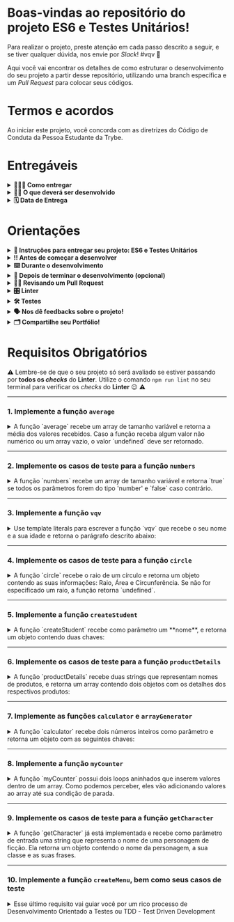 # Boas-vindas ao repositório do projeto ES6 e Testes Unitários!

Para realizar o projeto, preste atenção em cada passo descrito a seguir, e se tiver qualquer dúvida, nos envie por _Slack_! #vqv 🚀

Aqui você vai encontrar os detalhes de como estruturar o desenvolvimento do seu projeto a partir desse repositório, utilizando uma branch específica e um _Pull Request_ para colocar seus códigos.

# Termos e acordos

Ao iniciar este projeto, você concorda com as diretrizes do Código de Conduta da Pessoa Estudante da Trybe.

# Entregáveis

<details>
  <summary><strong>🤷🏽‍♀️ Como entregar</strong></summary><br />
  
  Para entregar o seu projeto você deverá criar um Pull Request neste repositório.

  Lembre-se de que você pode consultar o nosso conteúdo sobre
[Git & GitHub](https://app.betrybe.com/course/4d67f5b4-34a6-489f-a205-b6c7dc50fc16/) e nosso [Blog - Git & GitHub](https://blog.betrybe.com/tecnologia/git-e-github/) sempre que precisar!

</details>

<details>
  <summary><strong>👨‍💻 O que deverá ser desenvolvido</strong></summary><br />

  Você implementará várias funções na resolução dos requisitos propostos e/ou testes unitários para garantir que as implementações das funções estão corretas, de acordo com o que está sendo solicitado em cada enunciado.

  Nesse projeto, você será capaz de:

  - Escrever testes unitários utilizando o módulo Jest do NodeJS para verificar o correto funcionamento das funções;
  - Escrever funções de forma que elas atendam a testes já implementados;
  - Escrever testes e funções utilizando uma abordagem de desenvolvimento orientado a testes.

  ## Desenvolvimento

  - Nos testes unitários que não estão implementados, você verá o comando `fail('Teste vazio!')`, que existe propositalmente para fazer o teste falhar.

  **Esse trecho de código deve ser removido a partir do momento que você começar a escrever o teste unitário**

  Sem o `fail('Teste vazio!')` nos blocos que ainda não contém código de teste, o resultado seria um falso positivo, ou seja, a função testada passaria com sucesso mesmo sem de fato ter implementado o teste.

</details>

<details>
  <summary><strong>🗓 Data de Entrega</strong></summary><br />
  - Este projeto é individual;

  - Serão `2` dias de projeto;

  - Data de entrega do projeto: `08/03/2023 14:00`

</details>

# Orientações

<details>
  <summary><strong>📝 Instruções para entregar seu projeto: ES6 e Testes Unitários</strong></summary><br />

  Este repositório contém um template de uma aplicação NodeJS (observe a existência do arquivo package.json). Após clonar o projeto e instalar as dependências através do `npm install`, você não precisará realizar nenhuma configuração adicional. Todos os arquivos estritamente necessários para finalizar o projeto já estão criados, não sendo necessária a criação de outros arquivos. Você deverá completar as funções e testes unitários de forma a satisfazer os requisitos listados na seção **Requisitos do projeto**.

  As funções a serem implementadas estão dentro da pasta `src` e seus respectivos testes estão na pasta `tests`. O nome dos arquivos também segue uma ordem definida. Basicamente, os arquivos de teste possuem o nome do arquivo alvo (arquivo da funcionalidade) acrescido do nome `.spec.js`.

  Há um arquivo como `src/exemplo.js` que contém a implementação de uma função e um arquivo como `tests/exemplo.spec.js` com os testes unitários referentes à função presente no arquivo `src/exemplo.js`.

  Cada função possui um bloco de comentários em suas primeiras linhas explicando qual é o trabalho que a função deve realizar.

  **Você só deve alterar os arquivos indicados nos requisitos**, caso contrário a sua avaliação poderá ser comprometida.

  Para entregar o seu projeto você deve criar um _Pull Request_ neste repositório. Este _Pull Request_ deve conter a implementação dos arquivos solicitados na seção **Requisitos do projeto**.

  ⚠️ É importante que os seus arquivos permaneçam com os nomes fornecidos pelo projeto! Você pode adicionar outros arquivos somente se julgar necessário, mas lembre-se que novos arquivos não serão avaliados no projeto. Qualquer dúvida, procure a Pessoa Instrutora que acompanha a sua Tribo.

</details>

<details>
  <summary><strong>‼️ Antes de começar a desenvolver</strong></summary><br />

  1. Clone o repositório

  - `git clone git@github.com:tryber/sd-030-a-project-js-unit-tests.git`
  - Entre na pasta do repositório que você acabou de clonar:
    - `cd sd-030-a-project-js-unit-tests`

  2. Instale as dependências

  -  `npm install`

  3. Crie uma branch a partir da branch `master`
  - Verifique que você está na branch `master`
    - Exemplo: `git branch`
  - Se você não estiver na branch `master`, mude para a branch `master`
    - Exemplo: `git checkout master`
  - Agora crie uma branch para qual você vai submeter os `commits` do seu projeto
    - Você deve criar uma branch no seguinte formato: `nome-de-usuario-nome-do-projeto`
    - Exemplo: `git checkout -b joaozinho-js-unit-tests`

  4. Faça as alterações em qualquer uma das funções que pedem implementação. Por exemplo, a `average.js` em `src/`:

    ```javascript
    const average = () => {
      // adicione seu código aqui
    }

    module.exports = average
    ```

  5. Adicione as mudanças ao _stage_ do Git e faça um `commit`
  - Verifique que as mudanças ainda não estão no _stage_
    - Exemplo: `git status` (deve aparecer listado o arquivo _src/nomeDoArquivo.js_ em vermelho)
  - Adicione o arquivo alterado ao _stage_ do Git
      - Exemplo:
        - `git add .` (adicionando todas as mudanças - _que estavam em vermelho_ - ao stage do Git)
        - `git status` (deve aparecer listado o arquivo _src/nomeDoArquivo.js_ em verde)
  - Faça o `commit` inicial
      - Exemplo:
        - `git commit -m 'Inicia o projeto. VAMOS COM TUDO :rocket:'` (fazendo o primeiro commit)
        - `git status` (deve aparecer uma mensagem tipo: _nothing to commit_ )

  6. Adicione a sua branch com o novo `commit` ao repositório remoto
  - Usando o exemplo anterior: `git push -u origin joaozinho-js-unit-tests`

7. Crie um novo `Pull Request` _(PR)_
  - Vá até a página de _Pull Requests_ do [repositório no GitHub](https://github.com/tryber/sd-030-a-project-js-unit-tests/pulls)
  - Clique no botão verde _"New pull request"_
  - Clique na caixa de seleção _"Compare"_ e escolha a sua branch **com atenção**
  - Clique no botão verde _"Create pull request"_
  - Adicione uma descrição para o _Pull Request_ e clique no botão verde _"Create pull request"_
  - **Não se preocupe em preencher mais nada por enquanto!**
  - Volte até a [página de _Pull Requests_ do repositório](https://github.com/tryber/sd-030-a-project-js-unit-tests/pulls) e confira que o seu _Pull Request_ está criado.

</details>

<details>
  <summary><strong>⌨️ Durante o desenvolvimento</strong></summary><br />
  * ⚠️ **PULL REQUESTS COM ISSUES NO LINTER NÃO SERÃO AVALIADAS. ATENTE-SE PARA RESOLVÊ-LAS ANTES DE FINALIZAR O DESENVOLVIMENTO!** ⚠️

  - Faça `commits` das alterações que você fizer no código regularmente

  - Lembre-se de sempre atualizar o repositório remoto após um (ou alguns) `commits` 

  - Os comandos que você utilizará com mais frequência são:
  1. `git status` _(para verificar o que está em vermelho - fora do stage - e o que está em verde - em stage)_
  2. `git add` _(para adicionar arquivos ao stage do Git)_
  3. `git commit -m "Ação do commit` _(para criar um commit com os arquivos que estão no stage do Git)_
  4. `git push -u origin nome-da-branch` _(para enviar o commit para o repositório remoto na primeira vez que fizer o `push` de uma nova branch)_
  5. `git push` _(para enviar o commit para o repositório remoto após o passo anterior)_

</details>

<details>
  <summary><strong>🤝 Depois de terminar o desenvolvimento (opcional)</strong></summary><br />

  Para sinalizar que o seu projeto está pronto para o _"Code Review"_ de colegas, faça o seguinte:

  - Vá até a página **DO SEU** _Pull Request_, adicione a label de _"code-review"_ e marque colegas para revisão:

    - No menu à direita, clique no _link_ **"Labels"** e escolha a _label_ **code-review**;

    - No menu à direita, clique no _link_ **"Assignees"** e escolha **o seu nome de pessoa usuária**;

    - No menu à direita, clique no _link_ **"Reviewers"** e digite `students`, selecione o time `tryber/students-sd-030-a`.

  Caso tenha alguma dúvida, [aqui tem um video explicativo](https://vimeo.com/362189205).

  ⚠️ **Lembre-se de garantir que todas as _issues_ comentadas pelo Linter estão resolvidas!** ⚠️

</details>

<details>
  <summary><strong>🕵🏿 Revisando um Pull Request</strong></summary><br />

  Use o conteúdo sobre [Code Review](https://course.betrybe.com/real-life-engineer/code-review/) para te ajudar a revisar os _Pull Requests_.

</details>

<details>
  <summary><strong>🎛 Linter</strong></summary><br />

  Usaremos o [ESLint](https://eslint.org/) para fazer a análise estática do seu código.

  Este projeto já vem com as dependências relacionadas ao _linter_ configuradas nos arquivos `package.json`.

  Para poder rodar o `ESLint` em um projeto basta executar o comando `npm install` dentro do projeto e depois `npm run lint`. Se a análise do `ESLint` encontrar problemas no seu código, tais problemas serão mostrados no seu terminal. Se não houver problema no seu código, nada será impresso no seu terminal.

  Você pode também instalar o plugin do `ESLint` no `VSCode`. Para isso, basta fazer o download do [plugin `ESLint`](https://marketplace.visualstudio.com/items?itemName=dbaeumer.vscode-eslint) e instalá-lo.

</details>

<details>
  <summary><strong>🛠 Testes</strong></summary><br />

  Todos os requisitos do projeto serão testados **automaticamente** por meio do `Jest`.

  - Os comandos que você utilizará com mais frequência são:

    - `npm test` (executa todos os testes presentes na aplicação)
    - `npm test caminho/para/arquivo` (executa apenas os testes presentes no arquivo especificado)
     - Exemplo: `npm test tests/average.spec.js`

</details>

<details>
  <summary><strong>🗣 Nos dê feedbacks sobre o projeto!</strong></summary><br />

  Ao finalizar e submeter o projeto, não se esqueça de avaliar a sua experiência preenchendo o formulário. Leva menos de 3 minutos!

  VERIFIQUE COM CUIDADO SE O LINK SE REFERE AO PROJETO CORRETO!!!

  Link: [FORMULÁRIO DE AVALIAÇÃO DE PROJETO](https://be-trybe.typeform.com/to/ZTeR4IbH#cohort_hidden=CH30-A&template=betrybe/sd-030-a-project-js-unit-tests)

  ⚠️ **O avaliador automático não necessariamente avalia o seu projeto na ordem em que os requisitos aparecem no README, pois o objetivo dele é tornar ágil a avaliação. Portanto, ao perceber esse processo não se preocupe, ok?.**

</details>

<details>
  <summary><strong>🗂 Compartilhe seu Portfólio!</strong></summary><br />

  Você sabia que o LinkedIn é a principal rede social profissional? E que compartilhar o seu aprendizado por lá é muito importante para quem deseja construir uma carreira de sucesso?
  Compartilhe esse projeto no seu LinkedIn, marque o perfil da Trybe (@trybe) e mostre para a sua rede toda a sua evolução.

</details>

# Requisitos Obrigatórios

⚠️ Lembre-se de que o seu projeto só será avaliado se estiver passando por **todos os _checks_** do **Linter**. Utilize o comando `npm run lint` no seu terminal para verificar os _checks_ do **Linter** 😉 ⚠️

---

### 1. Implemente a função `average`

<details>
  <summary>A função `average` recebe um array de tamanho variável e retorna a média dos valores recebidos. Caso a função receba algum valor não numérico ou um array vazio, o valor `undefined` deve ser retornado.</summary><br/> 
  
  Todos os resultados devem ser arredondados para valores inteiros. Ex: 4,6 vira 5; 1,3 vira 1. O arquivo `average.spec.js` contém os testes para `average` já implementados. Implemente a função no arquivo `src/average.js` de forma que ela atenda aos testes propostos.

  **O que será testado:**

  - A função `average` deve retornar a média de seus valores ao receber um array de números;
  - A função `average` deve retornar `undefined` ao receber um array que contém valores não numéricos;
  - A função `average` deve retornar `undefined` ao receber um array vazio.

</details>

---

### 2. Implemente os casos de teste para a função `numbers`

<details>
  <summary>A função `numbers` recebe um array de tamanho variável e retorna `true` se todos os parâmetros forem do tipo 'number' e `false` caso contrário.</summary><br/> 
  
  Essa função já está implementada no arquivo `src/numbers.js`. Escreva pelo menos quatro testes para essa função para garantir que a implementação de `numbers` está correta.

  **O que será testado:**

  - A função `numbers` deve retornar `true` quando o array passado por parâmetro contém somente números.

</details>

---

### 3. Implemente a função `vqv`

<details>
  <summary>Use template literals para escrever a função `vqv` que recebe o seu nome e a sua idade e retorna o parágrafo descrito abaixo:</summary><br/>

  ```javascript
  `Oi, meu nome é Tunico!
  Tenho 30 anos,
  trabalho na Trybe e mando muito em programação!
  #VQV!`
  ```

  Caso a função `vqv` seja chamada sem nenhum parâmetro, o valor `undefined` deve ser retornado. O arquivo `vqv.spec.js` contém os testes para `vqv` já implementados. Implemente a função no arquivo `src/vqv.js` de forma que ela atenda aos testes propostos.

  **O que será testado**

  - `vqv` deve ser uma função;
  - A função `vqv` deve retornar dados do tipo string;
  - A função `vqv` deve retornar a frase esperada quando passados parâmetros de nome e idade;
  - A função `vqv` deve retornar `undefined` quando chamada sem parâmetro.

</details>

---

### 4. Implemente os casos de teste para a função `circle`

<details>

  <summary>A função `circle` recebe o raio de um círculo e retorna um objeto contendo as suas informações: Raio, Área e Circunferência. Se não for especificado um raio, a função retorna `undefined`.</summary></br>
  
  Essa função já está implementada no arquivo `src/circle.js`. Escreva pelo menos seis testes para essa função para garantir que a implementação de `circle` está correta.

  **O que será testado**

  - O teste da função `circle`, ao receber um raio, deve retornar um objeto com as informações corretas (Raio, Área e Circunferência).

</details>

---

### 5. Implemente a função `createStudent`

<details>
<summary>A função `createStudent` recebe como parâmetro um **nome**, e retorna um objeto contendo duas chaves:</summary></br>

  1. **name**, contendo o nome passado como parâmetro;
  2. **feedback**, contendo uma função que retorna a frase `"Eita pessoa boa!"` ao ser chamada.

  O arquivo `createStudent.spec.js` contém os testes para `createStudent` já implementados. Implemente a função no arquivo `src/createStudent.js` de forma que ela atenda aos testes propostos.

  **O que será testado**

  - A função `createStudent` deve retornar um objeto que contenha duas chaves: `name`, contendo o nome passado como parâmetro; e `feedback`, contendo uma função que retorna a frase `"Eita pessoa boa!"` ao ser chamada.

</details>

---

### 6. Implemente os casos de teste para a função `productDetails`

<details>
  <summary>A função `productDetails` recebe duas strings que representam nomes de produtos, e retorna um array contendo dois objetos com os detalhes dos respectivos produtos:</summary></br>

  ```javascript
  productDetails('Alcool gel', 'Máscara');
  ```

  **Retorna:**

  ```js
  [
    {
      name: 'Alcool gel'
      details: {
        productId: 'Alcool gel123'
      }
    },
    {
      name: 'Máscara'
      details: {
        productId: 'Máscara123'
      }
    }
  ]
  ```

  Essa função já está implementada no arquivo `src/productDetails.js`. Escreva pelo menos cinco testes para essa função no arquivo `tests/productDetails.js` para garantir que a implementação de `productDetails` está correta.

  **O que será testado**

  - O teste da função `productDetails`, ao receber duas strings, deve retornar um array de objetos e se cada objeto contém os dados necessários.

</details>

---

### 7. Implemente as funções `calculator` e `arrayGenerator`

<details>
  <summary>A função `calculator` recebe dois números inteiros como parâmetro e retorna um objeto com as seguintes chaves:</summary></br>
  - sum;
  - mult;
  - div;
  - sub.

  Para cada chave atribua como valor a operação correspondente à sua chave:
  - `sum:` retorna o resultado da soma dos dois números;
  - `mult:` retorna o resultado da multiplicação dos dois números;
  - `div:` retorna o resultado da divisão dos dois números;
  - `sub:` retorna o resultado da subtração dos dois números.

  Os resultados das divisões devem sempre ser arredondados para baixo.

  Parâmetros:
  - Dois números inteiros.

  Comportamento:
  ```javascript
  calculator(1, 2); // { sum: 3, mult: 2, div: 0, sub: -1 }
  ```

  Já a função `arrayGenerator` converte objetos em arrays, de chaves, valores ou ambos. Ela deve receber dois parâmetros:

  - o primeiro parâmetro deve ser uma string que indica o tipo de conversão;
  - o segundo parâmetro deve ser um objeto semelhante ao que é retornado pela função calculator que você acabou de desenvolver.

  Parâmetros:
  - Uma string que indica o tipo de conversão;
  - Um objeto no formato { sum: 3, mult: 2, div: 0, sub: -1 };

  Comportamento:
  ```javascript
  arrayGenerator('keys', { sum: 3, mult: 2, div: 1, sub: 0 }) // [ 'sum', 'mult', 'div', 'sub' ]
  arrayGenerator('values', { sum: 3, mult: 2, div: 1, sub: 0 }) // [ 3, 2, 1, 0 ]
  arrayGenerator('entries', { sum: 3, mult: 2, div: 1, sub: 0 }) // [ [ 'sum', 3 ], [ 'mult', 2 ], [ 'div', 1 ], [ 'sub', 0 ] ]
  ```
  O arquivo `objPlayground.spec.js` contém os testes para `calculator` e `arrayGenerator` já implementados. Implemente as funções no arquivo `src/objPlayground.js` de forma que ela atenda aos testes propostos.

  **O que será testado**

  - A função `calculator` deve retornar os valores esperados;
  - A função `arrayGenerator` deve retornar os valores esperados.

</details>

---

### 8. Implemente a função `myCounter`

<details>
  <summary>A função `myCounter` possui dois loops aninhados que inserem valores dentro de um array. Como podemos perceber, eles vão adicionando valores ao array até sua condição de parada.</summary></br>

   Corrija a função `myCounter`, sem eliminar nenhum dos loops de repetição, para que a função retorne o array correto. O arquivo `myCounter.spec.js` contém os testes para `myCounter` já implementados. Implemente a função no arquivo `src/myCounter.js` de forma que ela atenda aos testes propostos.

  **O que será testado**

  - A função `myCounter` deve retornar os dados esperados de acordo com o que está implementado no teste.

</details>

---

### 9. Implemente os casos de teste para a função `getCharacter`

<details>

  <summary>A função `getCharacter` já está implementada e recebe como parâmetro de entrada uma string que representa o nome de uma personagem de ficção. Ela retorna um objeto contendo o nome da personagem, a sua classe e as suas frases.</summary></br>

  Exemplo:

  ```javascript
  getCharacter('Arya');
  ```

  **Retorna:**

  ```javascript
  {
    name: 'Arya Stark',
    class: 'Rogue',
    phrases: ['Not today', 'A girl has no name.']
  }
  ```

  Essa função já está implementada no arquivo `src/getCharacter.js`. Escreva pelo menos seis testes para essa função no arquivo `tests/getCharacter.spec.js` para garantir que a implementação de `getCharacter` está correta.

  **O que será testado**

  - O teste da função `getCharacter` ao não receber nenhum parâmetro, deve retornar `undefined`.
  - O teste da função `getCharacter` ao receber uma string, deve retornar os dados esperados, de acordo com a tabela apresentada no arquivo de testes.
  - O teste da função `getCharacter` deve verificar se o parâmetro é _case insensitive_, ou seja, não faz diferença entre letras maiúsculas e minúsculas.

</details>

---

### 10. Implemente a função `createMenu`, bem como seus casos de teste

<details>
  <summary>Esse último requisito vai guiar você por um rico processo de Desenvolvimento Orientado a Testes ou TDD - Test Driven Development</summary></br>

  Imagine a seguinte situação: você é responsável por escrever o código do sistema de pedidos de um restaurante através do qual será possível cadastrar um menu. Dado que um menu foi cadastrado, o sistema deve disponibilizar um objeto que permite:

  - Ler o menu cadastrado;
  - Fazer pedidos;
  - Verificar o que foi pedido;
  - Somar o valor da conta.

  O menu é cadastrado separando as comidas (`food`) das bebidas (`drink`). Este menu é passado na forma do objeto, seguindo o exemplo abaixo:

  ```js
    {
      food: {coxinha: 3.90, sanduiche: 9.90},
      drinks: {agua: 3.90, cerveja: 6.90},
    }
  ```

  Resumindo, o objeto tem duas propriedades: `food` e `drink`. Cada uma dessas propriedades recebe também um objeto, onde os itens estão cadastrados como uma entrada com o nome do item e o preço.

  Você deverá se orientar através dos tópicos abaixo para garantir o bom desenvolvimento do sistema.

  **IMPORTANTE - BOAS PRÁTICAS TDD: COMECE PELO TESTE 1 DO ARQUIVO `tests/restaurant.spec.js`** 

  Se surgirem dúvidas, não deixe de consultar o nosso conteúdo sobre [TDD](https://app.betrybe.com/course/fundamentals/introducao-a-javascript-es6-e-testes-unitarios/primeiros-passos-em-jest/eb321d06-e126-4c84-8d7e-6134973bf081/conteudos/b02b5214-5797-436a-9c3f-aa9344361bd9/testando-em-pequenos-passos/d33319dc-ee06-4e09-97d6-4db1ac440e25?use_case=side_bar).

  > **Observação:** Todos os testes devem ser escritos no arquivo `tests/restaurant.spec.js` e todas as implementações devem ser escritas no arquivo `src/restaurant.js`.

  1. Escreva um teste que verifica se a função `createMenu()` **retorna** um objeto que possui a chave `fetchMenu`, a qual tem como valor uma função.

  2. Escreva um teste que verifica se `'objetoRetornado.fetchMenu()'` retorna um objeto cujas chaves são somente `food` e `drink`, considerando que a função `createMenu()` foi chamada com o objeto: `{ food: {}, drink: {} }`.

  3. Escreva um teste que verifica se o menu passado pra função `createMenu()` é idêntico ao menu recuperado pela função `'objetoRetornado.fetchMenu()'`.

  4. Crie uma função `createMenu()` que, recebendo um objeto como parâmetro, retorna esse objeto com o seguinte formato: { fetchMenu: () => objetoPassadoPorParametro }.

  5. Escreva um teste que verifica se `'objetoRetornado.consumption'`, após a criação do menu, retorna um array vazio.

  6. Adicione ao objeto retornado por `createMenu()` uma chave `consumption` que, como valor inicial, tem um array vazio.

  7. Escreva um teste que verifica se ao chamar uma função associada à chave `order` no objeto retornado, passando uma string como parâmetro (como `objetoRetornado.order('coxinha')`), tal string é adicionada ao array retornado em `objetoRetornado.consumption`.
  * Caso o valor passado por parâmetro não conste no menu (nem em `food` ou `drink`), deve exibir a mensagem `"Item indisponível"` e não alterar a chave `consumption`.

  8. Crie uma função, associada à chave `order`, que, ao receber uma string como parâmetro, adiciona essa string ao array da chave `consumption`.
  * Caso o valor passado por parâmetro não conste no menu (nem em `food` ou `drink`), deve exibir a mensagem `"Item indisponível"` e não alterar a chave `consumption`.

  9. Escreva um teste que verifica se ao adicionar três pedidos em sequência, dentre bebidas e comidas, o array `objetoRetornado.consumption` contém os itens pedidos.

  10. Escreva um teste que verifica se a função `order` aceita que pedidos repetidos sejam acrescidos a `consumption`.

  11. Escreva um teste que verifica que, ao chamar `objetoRetornado.pay()`, retorna-se a soma dos preços de tudo que foi pedido, conforme registrado em `objetoRetornado.consumption`.

  12. Adicione ao objeto retornado por `createMenu()` uma chave `pay` com uma função que percorre por todos os itens de `objetoRetornado.consumption`, soma o preço deles e retorna o valor somado acrescido de 10%. DICA: para isso, você precisará percorrer tanto o objeto da chave `food` quanto o objeto da chave `drink`.

  **O que será testado**

  * A função `createMenu()` deve retornar os dados esperados.
  * O teste da função `createMenu()` deve verificar cada um dos retornos da função e se estes retornos têm o comportamento esperado.

</details>